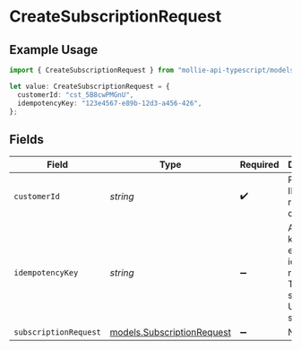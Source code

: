 # CreateSubscriptionRequest

## Example Usage

```typescript
import { CreateSubscriptionRequest } from "mollie-api-typescript/models/operations";

let value: CreateSubscriptionRequest = {
  customerId: "cst_5B8cwPMGnU",
  idempotencyKey: "123e4567-e89b-12d3-a456-426",
};
```

## Fields

| Field                                                                            | Type                                                                             | Required                                                                         | Description                                                                      | Example                                                                          |
| -------------------------------------------------------------------------------- | -------------------------------------------------------------------------------- | -------------------------------------------------------------------------------- | -------------------------------------------------------------------------------- | -------------------------------------------------------------------------------- |
| `customerId`                                                                     | *string*                                                                         | :heavy_check_mark:                                                               | Provide the ID of the related customer.                                          | cst_5B8cwPMGnU                                                                   |
| `idempotencyKey`                                                                 | *string*                                                                         | :heavy_minus_sign:                                                               | A unique key to ensure idempotent requests. This key should be a UUID v4 string. | 123e4567-e89b-12d3-a456-426                                                      |
| `subscriptionRequest`                                                            | [models.SubscriptionRequest](../../models/subscriptionrequest.md)                | :heavy_minus_sign:                                                               | N/A                                                                              |                                                                                  |